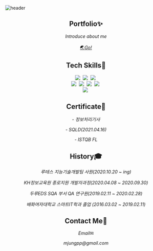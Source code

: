 ![header](https://capsule-render.vercel.app/api?type=waving&color=3a94cf&&animation=fadeIn&fontColor=FFFFFF&height=200&section=header&text=Minjung%20Park&fontSize=90)
<h2 align="center">Portfolio✨</h2>
<p align="center"><em>Introduce about me</em><br/>
 <br/>
 <a href="https://mjungpp.github.io/portfolio/">🌏<em>Go!</em></a><br/>
</p>
<h2 align="center">Tech Skills🔨</h2>
<p align="center">
  <img src="http://img.shields.io/badge/-HTML5-E34F26?style=for-the-badge&logo=HTML5&logoColor=white"/></a>&nbsp
  <img src="http://img.shields.io/badge/-CSS3-1572B6?style=for-the-badge&logo=CSS3&logoColor=white"/></a>&nbsp
  <img src="https://img.shields.io/badge/-Javascript-F7DF1E?style=for-the-badge&logo=Javascript&logoColor=white"/></a>&nbsp<br/>
  <img src="https://img.shields.io/badge/Angular-DD0031?style=for-the-badge&logo=Angular&logoColor=white"/></a>&nbsp
  <img src="https://img.shields.io/badge/React-61DAFB?style=for-the-badge&logo=React&logoColor=white"/></a>&nbsp
  <img src="https://img.shields.io/badge/TypeScript-3178C6?style=for-the-badge&logo=TypeScript&logoColor=white"/>&nbsp</a>
  <img src="http://img.shields.io/badge/-Node.js-339933?style=for-the-badge&logo=Node.js&logoColor=white"/></a>&nbsp<br/>
  <img src="https://img.shields.io/badge/-Font_Awesome-339AF0?style=for-the-badge&logo=Font_Awesome&logoColor=white"/></a>&nbsp
 </p>
<h2 align="center">Certificate📜</h2>
<p align="center"><em>- 정보처리기사</em><br/>
<p align="center"><em>- SQLD(2021.04.16)</em><br/>
<p align="center"><em>- ISTQB FL</em><br/>
<h2 align="center">History🎓</h2>
<p align="center"><em>루테스 지능기술개발팀 사원(2020.10.20 ~ ing)</em><br/>
<p align="center"><em>KH정보교육원 종로지원 개발자과정(2020.04.08 ~ 2020.09.30)</em><br/>
<p align="center"><em>두루EDS SQA 부서 QA 연구원(2019.02.11 ~ 2020.02.28)</em><br/>
<p align="center"><em>배화여자대학교 스마트IT학과 졸업 (2016.03.02 ~ 2019.02.11)</em><br/>
<h2 align="center">Contact Me🙌</h2>
<p align="center"><em>Email</em>✉<br/>
<p align="center"><em>mjungpp@gmail.com</em><br/>
